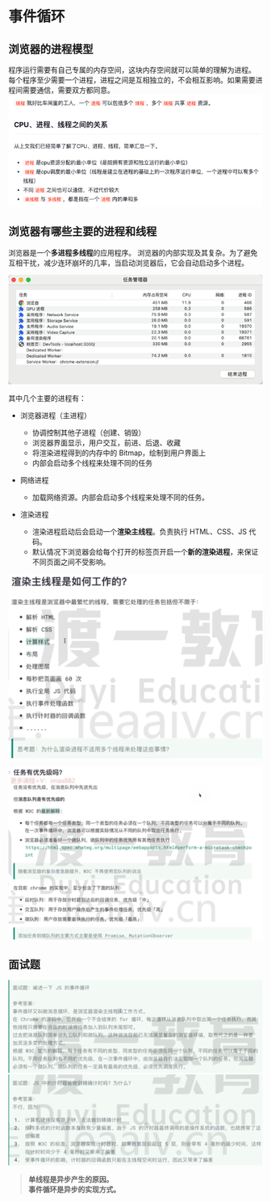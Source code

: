 # 事件循环

## 浏览器的进程模型

程序运行需要有自己专属的内存空间，这块内存空间就可以简单的理解为进程。
每个程序至少需要一个进程，进程之间是互相独立的，不会相互影响。如果需要进程间需要通信，需要双方都同意。
![alt text](image.png)

## 浏览器有哪些主要的进程和线程

浏览器是一个**多进程多线程**的应用程序。
浏览器的内部实现及其复杂。为了避免互相干扰，减少连环崩坏的几率，当启动浏览器后，它会自动启动多个进程。

![alt text](image-1.png)

其中几个主要的进程有：

- 浏览器进程（主进程）

  - 协调控制其他子进程（创建、销毁）
  - 浏览器界面显示，用户交互，前进、后退、收藏
  - 将渲染进程得到的内存中的 Bitmap，绘制到用户界面上
  - 内部会启动多个线程来处理不同的任务

- 网络进程

  - 加载网络资源。内部会启动多个线程来处理不同的任务。

- 渲染进程

  - 渲染进程启动后会启动一个**渲染主线程**。负责执行 HTML、CSS、JS 代码。
  - 默认情况下浏览器会给每个打开的标签页开启一个**新的渲染进程**，来保证不同页面之间不受影响。

![alt text](image-5.png)

![alt text](image-4.png)

## 面试题

![alt text](image-2.png)
![alt text](image-3.png)

> **单线程是异步产生的原因。**  
> **事件循环是异步的实现方式。**
